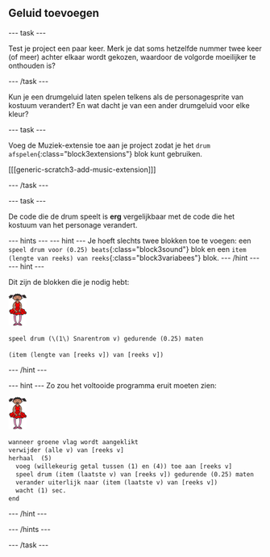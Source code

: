 ## Geluid toevoegen

--- task ---

Test je project een paar keer. Merk je dat soms hetzelfde nummer twee keer (of meer) achter elkaar wordt gekozen, waardoor de volgorde moeilijker te onthouden is?

--- /task ---

Kun je een drumgeluid laten spelen telkens als de personagesprite van kostuum verandert? En wat dacht je van een ander drumgeluid voor elke kleur?

--- task ---

Voeg de Muziek-extensie toe aan je project zodat je het `drum afspelen`{:class="block3extensions"} blok kunt gebruiken.

[[[generic-scratch3-add-music-extension]]]

--- /task ---

--- task ---

De code die de drum speelt is **erg** vergelijkbaar met de code die het kostuum van het personage verandert.

--- hints ---
 --- hint --- Je hoeft slechts twee blokken toe te voegen: een `speel drum voor (0.25) beats`{:class="block3sound"} blok en een `item (lengte van reeks) van reeks`{:class="block3variabees"} blok.
--- /hint ---
 --- hint ---

Dit zijn de blokken die je nodig hebt:

![balletdanseres](images/ballerina.png)

```blocks3
speel drum (\(1\) Snarentrom v) gedurende (0.25) maten

(item (lengte van [reeks v]) van [reeks v])
```

--- /hint ---

--- hint --- Zo zou het voltooide programma eruit moeten zien:

![balletdanseres](images/ballerina.png)

```blocks3
wanneer groene vlag wordt aangeklikt
verwijder (alle v) van [reeks v]
herhaal  (5) 
  voeg (willekeurig getal tussen (1) en (4)) toe aan [reeks v]
  speel drum (item (laatste v) van [reeks v]) gedurende (0.25) maten
  verander uiterlijk naar (item (laatste v) van [reeks v])
  wacht (1) sec.
end
```

--- /hint ---

--- /hints ---

--- /task ---